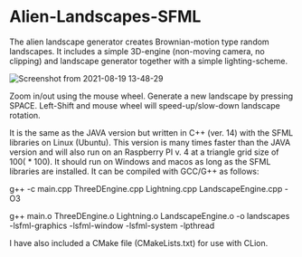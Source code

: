 # Alien-Landscapes-SFML

The alien landscape generator creates Brownian-motion type random landscapes. It includes a simple 3D-engine (non-moving camera, no clipping) and landscape generator together with a simple lighting-scheme.

![Screenshot from 2021-08-19 13-48-29](https://user-images.githubusercontent.com/20295285/130063579-e80636ef-267d-48e9-ad6e-953a86d74327.png)

Zoom in/out using the mouse wheel. Generate a new landscape by pressing SPACE. Left-Shift and mouse wheel will speed-up/slow-down landscape rotation.

It is the same as the JAVA version but written in C++ (ver. 14) with the SFML libraries on Linux (Ubuntu). This version is many times faster than the JAVA version and will also run on an Raspberry PI v. 4 at a triangle grid size of 100( * 100). It should run on Windows and macos as long as the SFML libraries are installed. It can be compiled with GCC/G++ as follows:

g++ -c main.cpp ThreeDEngine.cpp Lightning.cpp LandscapeEngine.cpp -O3

g++ main.o ThreeDEngine.o Lightning.o LandscapeEngine.o -o landscapes -lsfml-graphics -lsfml-window -lsfml-system -lpthread


I have also included a CMake file (CMakeLists.txt) for use with CLion.
